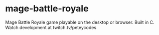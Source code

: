 # mage-battle-royale
Mage Battle Royale game playable on the desktop or browser. Built in C. Watch development at twitch.tv/peteycodes
